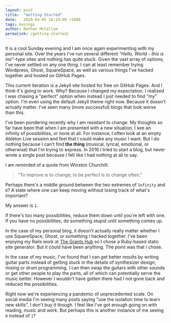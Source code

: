 ```yaml
---
layout: post
title:  "Getting Started"
date:   2020-04-05 18:19:00 +1000
tags: musings
author: Nathan McCallum
permalink: /getting-started/
---
```


It is a cool Sunday evening and I am once again experimenting with my personal site.
Over the years I've run several different *"Hello, World - this is me"*-type sites and nothing has quite stuck.
Given the vast array of options, I've never settled on any one thing.
I can at least remember trying Wordpress, Ghost, SquareSpace, as well as various things I've hacked together and hosted on GitHub Pages.

This current iteration is a Jekyll site hosted for free on GitHub Pages.
And I think it's going to work.
Why?
Because I changed my expectation.
I realized I was chasing a "perfect" option when instead I just needed to find "my" option.
I'm even using the default Jekyll theme right now.
Because it doesn't actually matter.
I've seen many (more successful) blogs that look worse than this.

I've been pondering recently why I am resistant to change.
My thoughts so far have been that when I am presented with a new situation, I see an infinity of possibilities, or none at all.
For instance, I often look at an empty Ableton Live session and feel that I could make any music I want.
But I do nothing because I can't find **the thing** (musical, lyrical, emotional, or otherwise) that I'm trying to express.
In 2016 I tried to start a blog, but never wrote a single post because I felt like I had nothing at all to say.

I am reminded of a quote from Winston Churchill:

> "To improve is to change; to be perfect is to change often."

Perhaps there's a middle ground between the two extremes of `Infinity` and `0`?
A state where one can keep moving without losing track of what's important?

My answer is `1`.

If there's too many possibilities, reduce them down until you're left with one.
If you have no possibilities, do something stupid until something comes up.

In the case of my personal blog, it doesn't actually really matter whether I use SquareSpace, Ghost, or something I hacked together.
I've been enjoying my Rails work at [The Grants Hub](http://thegrantshub.com) so I chose a Ruby-based static site generator.
But it could have been anything.
The point was that I chose.

In the case of my music, I've found that I can get better results by writing guitar parts instead of getting stuck in the details of synthesizer design, mixing or drum programming.
I can then swap the guitars with other sounds or get other people to play the parts, all of which can potentially serve the music better.
However I wouldn't have gotten there had I not gone back and reduced the possibilities.

Right now we're experiencing a pandemic of unprecedented scale.
On social media I'm seeing many posts saying "use the isolation time to learn new skills".
I don't buy it though. I feel like I've got enough going on with reading, music and work.
But perhaps this is another instance of me seeing `0` instead of `1`?
